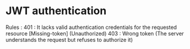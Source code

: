 # JWT authentication

Rules :
401 : It lacks valid authentication credentials for the requested resource [Missing-token] (Unauthorized)
403 : Wrong token (The server understands the request but refuses to authorize it)
